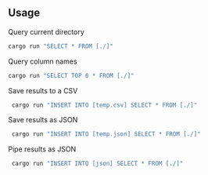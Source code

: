 ## Usage

Query current directory
```bash
cargo run "SELECT * FROM [./]"
```

Query column names
```bash
cargo run "SELECT TOP 0 * FROM [./]"
```


Save results to a CSV
```bash
 cargo run "INSERT INTO [temp.csv] SELECT * FROM [./]"
```

Save results as JSON
```bash
 cargo run "INSERT INTO [temp.json] SELECT * FROM [./]"
```


Pipe results as JSON
```bash
 cargo run "INSERT INTO [json] SELECT * FROM [./]"
```

